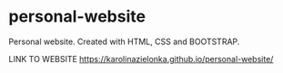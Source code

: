 # personal-website
Personal website. Created with HTML, CSS and BOOTSTRAP.


LINK TO WEBSITE
https://karolinazielonka.github.io/personal-website/

